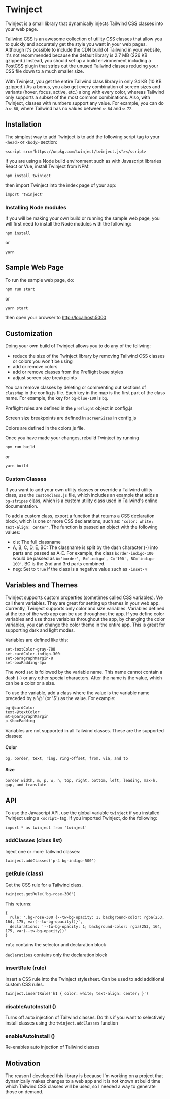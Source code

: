 # Twinject


Twinject is a small library that dynamically injects Tailwind CSS classes into your web page.

[Tailwind CSS](https://tailwindcss.com) is an awesome collection of utility CSS classes that allow you to quickly and accurately get the style you want in your web pages. Although it's possible to include the CDN build of Tailwind in your website, it's not recommended because the default library is 2.7 MB (226 KB gzipped.) Instead, you should set up a build environement including a PostCSS plugin that strips out the unused Tailwind classes reducing your CSS file down to a much smaller size.

With Twinject, you get the entire Tailwind class library in only 24 KB (10 KB gzipped.) As a bonus, you also get every combination of screen sizes and variants (hover, focus, active, etc.) along with every color, whereas Tailwind only supports a subset of the most common combinations. Also, with Twinject, classes with numbers support any value. For example, you can do a `w-68`, where Tailwind has no values between `w-64` and `w-72`.

## Installation

The simplest way to add Twinject is to add the following script tag to your `<head>` or `<body>` section:

```
<script src="https://unpkg.com/twinject/twinject.js"></script>
```

If you are using a Node build environment such as with Javascript libraries React or Vue, install Twinject from NPM:

```
npm install twinject
```

then import Twinject into the index page of your app:

```
import 'twinject'
```

### Installing Node modules
If you will be making your own build or running the sample web page, you will first need to install the Node modules with the following:

```
npm install
```

or

```
yarn
```


## Sample Web Page
To run the sample web page, do:

```
npm run start
```
or 
```
yarn start
```
then open your browser to <http://localhost:5000>


## Customization
Doing your own build of Twinject allows you to do any of the follwing:
* reduce the size of the Twinject library by removing Tailwind CSS classes or colors you won't be using
* add or remove colors
* add or remove classes from the Preflight base styles
* adjust screen size breakpoints

You can remove classes by deleting or commenting out sections of `classMap` in the config.js file. Each key in the map is the first part of the class name. For example, the key for `bg-blue-100` is `bg`.

Preflight rules are defined in the `preflight` object in config.js

Screen size breakpoints are defined in `screenSizes` in config.js

Colors are defined in the colors.js file. 

Once you have made your changes, rebuild Twinject by running

```
npm run build
```
or 
```
yarn build
```

### Custom Classes
If you want to add your own utility classes or override a Tailwind utility class, use the `customclass.js` file, which includes an example that adds a `bg-stripes` class, which is a custom utility class used in Tailwind's online documentation. 

To add a custom class, export a function that returns a CSS declaration block, which is one or more CSS declarations, such as: `"color: white; text-align: center"`. The function is passed an object with the following values:

* cls: The full classname
* A, B, C, D, E, BC: The classname is split by the dash character (-) into parts and passed as A-E. For example, the class `border-indigo-100` would be passed as `A='border', B='indigo', C='100', BC='indigo-100'`. BC is the 2nd and 3rd parts combined.
* neg: Set to `true` if the class is a negative value such as `-inset-4`


## Variables and Themes
Twinject supports custom properties (sometimes called CSS variables). We call them variables. They are great for setting up themes in your web app. Currently, Twinject supports only color and size variables. Variables defined at the top of the web app can be use throughout the app. If you define color variables and use those variables throughout the app, by changing the color variables, you can change the color theme in the entire app. This is great for supporting dark and light modes.

Variables are defined like this:
```
set-textColor-gray-700
set-cardColor-indigo-300
set-paragraphMargin-8
set-boxPadding-4px
```
The word `set` is followed by the variable name. This name cannot contain a dash (-) or any other special characters. After the name is the value, which can be a color or a size.

To use the variable, add a class where the value is the variable name preceded by a '@' (or '$') as the value. For example:


```
bg-@cardColor
text-@textColor
mt-@paragraphMargin
p-$boxPadding
```

Variables are not supported in all Tailwind classes. These are the supported classes:

#### Color
`bg, border, text, ring, ring-offset, from, via, and to`

#### Size
`border width, m, p, w, h, top, right, bottom, left, leading, max-h, gap, and translate`

## API

To use the Javascript API, use the global variable `twinject` if you installed Twinject using a `<script>` tag. If you imported Twinject, do the following:

```
import * as twinject from 'twinject'
```

### addClasses (class list)
Inject one or more Tailwind classes:
```
twinject.addClasses('p-4 bg-indigo-500')
```

### getRule (class)
Get the CSS rule for a Tailwind class.
```
twinject.getRule('bg-rose-300')
```
This returns:
```
{
  rule: '.bg-rose-300 {--tw-bg-opacity: 1; background-color: rgba(253, 164, 175, var(--tw-bg-opacity))}',
  declarations: '--tw-bg-opacity: 1; background-color: rgba(253, 164, 175, var(--tw-bg-opacity))'
}
```
`rule` contains the selector and declaration block

`declarations` contains only the declaration block

### insertRule (rule)
Insert a CSS rule into the Twinject stylesheet. Can be used to add additional custom CSS rules.

```
twinject.insertRule('h1 { color: white; text-align: center; }')
```

### disableAutoInstall ()
Turns off auto injection of Tailwind classes. Do this if you want to selectively install classes using the `twinject.addClasses` function

### enableAutoInstall ()
Re-enables auto injection of Tailwind classes

## Motivation
The reason I developed this library is because I'm working on a project that dynamically makes changes to a web app and it is not known at build time which Tailwind CSS classes will be used, so I needed a way to generate those on demand. 
